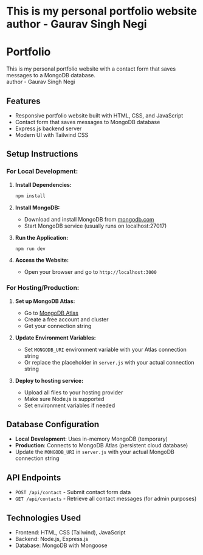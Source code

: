 This is my personal portfolio website
<br>
author - Gaurav Singh Negi
=======
# Portfolio

This is my personal portfolio website with a contact form that saves messages to a MongoDB database.
<br>
author - Gaurav Singh Negi

## Features

- Responsive portfolio website built with HTML, CSS, and JavaScript
- Contact form that saves messages to MongoDB database
- Express.js backend server
- Modern UI with Tailwind CSS

## Setup Instructions

### For Local Development:

1. **Install Dependencies:**
   ```bash
   npm install
   ```

2. **Install MongoDB:**
   - Download and install MongoDB from [mongodb.com](https://www.mongodb.com/try/download/community)
   - Start MongoDB service (usually runs on localhost:27017)

3. **Run the Application:**
   ```bash
   npm run dev
   ```

4. **Access the Website:**
   - Open your browser and go to `http://localhost:3000`

### For Hosting/Production:

1. **Set up MongoDB Atlas:**
   - Go to [MongoDB Atlas](https://www.mongodb.com/atlas)
   - Create a free account and cluster
   - Get your connection string

2. **Update Environment Variables:**
   - Set `MONGODB_URI` environment variable with your Atlas connection string
   - Or replace the placeholder in `server.js` with your actual connection string

3. **Deploy to hosting service:**
   - Upload all files to your hosting provider
   - Make sure Node.js is supported
   - Set environment variables if needed

## Database Configuration

- **Local Development**: Uses in-memory MongoDB (temporary)
- **Production**: Connects to MongoDB Atlas (persistent cloud database)
- Update the `MONGODB_URI` in `server.js` with your actual MongoDB connection string

## API Endpoints

- `POST /api/contact` - Submit contact form data
- `GET /api/contacts` - Retrieve all contact messages (for admin purposes)

## Technologies Used

- Frontend: HTML, CSS (Tailwind), JavaScript
- Backend: Node.js, Express.js
- Database: MongoDB with Mongoose
